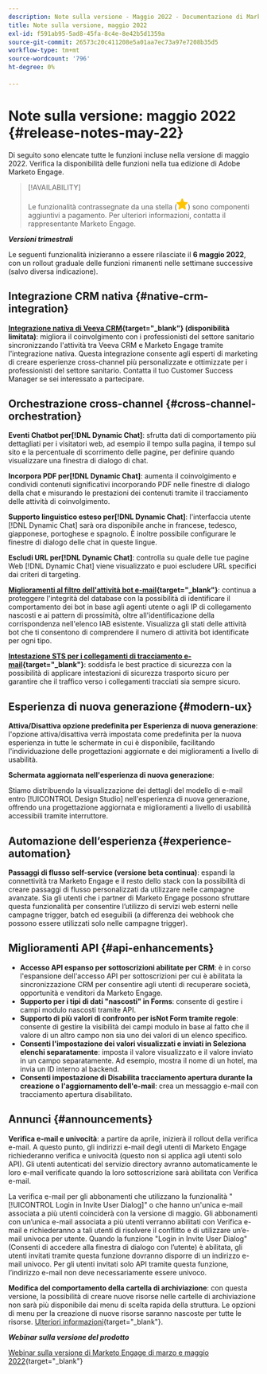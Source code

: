 ```yaml
---
description: Note sulla versione - Maggio 2022 - Documentazione di Marketo - Documentazione del prodotto
title: Note sulla versione, maggio 2022
exl-id: f591ab95-5ad8-45fa-8c4e-8e42b5d1359a
source-git-commit: 26573c20c411208e5a01aa7ec73a97e7208b35d5
workflow-type: tm+mt
source-wordcount: '796'
ht-degree: 0%

---
```


# Note sulla versione: maggio 2022 {#release-notes-may-22}

Di seguito sono elencate tutte le funzioni incluse nella versione di maggio 2022. Verifica la disponibilità delle funzioni nella tua edizione di Adobe Marketo Engage.

>[!AVAILABILITY]
>
>Le funzionalità contrassegnate da una stella (![stella](assets/yellow-star.png)) sono componenti aggiuntivi a pagamento. Per ulteriori informazioni, contatta il rappresentante Marketo Engage.

**_Versioni trimestrali_**

Le seguenti funzionalità inizieranno a essere rilasciate il **6 maggio 2022**, con un rollout graduale delle funzioni rimanenti nelle settimane successive (salvo diversa indicazione).

## Integrazione CRM nativa {#native-crm-integration}

**[Integrazione nativa di Veeva CRM](/help/marketo/product-docs/crm-sync/veeva-crm-sync/understanding-the-veeva-crm-sync.md){target="_blank"} (disponibilità limitata)**: migliora il coinvolgimento con i professionisti del settore sanitario sincronizzando l&#39;attività tra Veeva CRM e Marketo Engage tramite l&#39;integrazione nativa. Questa integrazione consente agli esperti di marketing di creare esperienze cross-channel più personalizzate e ottimizzate per i professionisti del settore sanitario. Contatta il tuo Customer Success Manager se sei interessato a partecipare.

## Orchestrazione cross-channel {#cross-channel-orchestration}

**Eventi Chatbot per[!DNL Dynamic Chat]**: sfrutta dati di comportamento più dettagliati per i visitatori web, ad esempio il tempo sulla pagina, il tempo sul sito e la percentuale di scorrimento delle pagine, per definire quando visualizzare una finestra di dialogo di chat.

**Incorpora PDF per[!DNL Dynamic Chat]**: aumenta il coinvolgimento e condividi contenuti significativi incorporando PDF nelle finestre di dialogo della chat e misurando le prestazioni dei contenuti tramite il tracciamento delle attività di coinvolgimento.

**Supporto linguistico esteso per[!DNL Dynamic Chat]**: l&#39;interfaccia utente [!DNL Dynamic Chat] sarà ora disponibile anche in francese, tedesco, giapponese, portoghese e spagnolo. È inoltre possibile configurare le finestre di dialogo delle chat in queste lingue.

**Escludi URL per[!DNL Dynamic Chat]**: controlla su quale delle tue pagine Web [!DNL Dynamic Chat] viene visualizzato e puoi escludere URL specifici dai criteri di targeting.

**[Miglioramenti al filtro dell&#39;attività bot e-mail](/help/marketo/product-docs/administration/email-setup/filtering-email-bot-activity.md){target="_blank"}**: continua a proteggere l&#39;integrità del database con la possibilità di identificare il comportamento dei bot in base agli agenti utente o agli IP di collegamento nascosti e ai pattern di prossimità, oltre all&#39;identificazione della corrispondenza nell&#39;elenco IAB esistente. Visualizza gli stati delle attività bot che ti consentono di comprendere il numero di attività bot identificate per ogni tipo.

**[Intestazione STS per i collegamenti di tracciamento e-mail](/help/marketo/product-docs/administration/settings/email-tracking-link-headers.md){target="_blank"}**: soddisfa le best practice di sicurezza con la possibilità di applicare intestazioni di sicurezza trasporto sicuro per garantire che il traffico verso i collegamenti tracciati sia sempre sicuro.

## Esperienza di nuova generazione {#modern-ux}

**Attiva/Disattiva opzione predefinita per Esperienza di nuova generazione**: l&#39;opzione attiva/disattiva verrà impostata come predefinita per la nuova esperienza in tutte le schermate in cui è disponibile, facilitando l&#39;individuazione delle progettazioni aggiornate e dei miglioramenti a livello di usabilità.

**Schermata aggiornata nell&#39;esperienza di nuova generazione**:

Stiamo distribuendo la visualizzazione dei dettagli del modello di e-mail entro [!UICONTROL Design Studio] nell&#39;esperienza di nuova generazione, offrendo una progettazione aggiornata e miglioramenti a livello di usabilità accessibili tramite interruttore.

## Automazione dell’esperienza {#experience-automation}

**Passaggi di flusso self-service (versione beta continua)**: espandi la connettività tra Marketo Engage e il resto dello stack con la possibilità di creare passaggi di flusso personalizzati da utilizzare nelle campagne avanzate. Sia gli utenti che i partner di Marketo Engage possono sfruttare questa funzionalità per consentire l’utilizzo di servizi web esterni nelle campagne trigger, batch ed eseguibili (a differenza dei webhook che possono essere utilizzati solo nelle campagne trigger).

## Miglioramenti API {#api-enhancements}

* **Accesso API espanso per sottoscrizioni abilitate per CRM**: è in corso l&#39;espansione dell&#39;accesso API per sottoscrizioni per cui è abilitata la sincronizzazione CRM per consentire agli utenti di recuperare società, opportunità e venditori da Marketo Engage.
* **Supporto per i tipi di dati &quot;nascosti&quot; in Forms**: consente di gestire i campi modulo nascosti tramite API.
* **Supporto di più valori di confronto per isNot Form tramite regole**: consente di gestire la visibilità dei campi modulo in base al fatto che il valore di un altro campo non sia uno dei valori di un elenco specifico.
* **Consenti l&#39;impostazione dei valori visualizzati e inviati in Seleziona elenchi separatamente**: imposta il valore visualizzato e il valore inviato in un campo separatamente. Ad esempio, mostra il nome di un hotel, ma invia un ID interno al backend.
* **Consenti impostazione di Disabilita tracciamento apertura durante la creazione o l&#39;aggiornamento dell&#39;e-mail**: crea un messaggio e-mail con tracciamento apertura disabilitato.

## Annunci {#announcements}

**Verifica e-mail e univocità**: a partire da aprile, inizierà il rollout della verifica e-mail. A questo punto, gli indirizzi e-mail degli utenti di Marketo Engage richiederanno verifica e univocità (questo non si applica agli utenti solo API). Gli utenti autenticati del servizio directory avranno automaticamente le loro e-mail verificate quando la loro sottoscrizione sarà abilitata con Verifica e-mail.

La verifica e-mail per gli abbonamenti che utilizzano la funzionalità &quot;[!UICONTROL Login in Invite User Dialog]&quot; o che hanno un&#39;unica e-mail associata a più utenti coinciderà con la versione di maggio. Gli abbonamenti con un’unica e-mail associata a più utenti verranno abilitati con Verifica e-mail e richiederanno a tali utenti di risolvere il conflitto e di utilizzare un’e-mail univoca per utente. Quando la funzione &quot;Login in Invite User Dialog&quot; (Consenti di accedere alla finestra di dialogo con l’utente) è abilitata, gli utenti invitati tramite questa funzione dovranno disporre di un indirizzo e-mail univoco. Per gli utenti invitati solo API tramite questa funzione, l’indirizzo e-mail non deve necessariamente essere univoco.

**Modifica del comportamento della cartella di archiviazione**: con questa versione, la possibilità di creare nuove risorse nelle cartelle di archiviazione non sarà più disponibile dai menu di scelta rapida della struttura. Le opzioni di menu per la creazione di nuove risorse saranno nascoste per tutte le risorse. [Ulteriori informazioni](https://nation.marketo.com/t5/product-discussions/archive-folder-change-in-may-2022-release/m-p/324369#M183235){target="_blank"}.

**_Webinar sulla versione del prodotto_**

[Webinar sulla versione di Marketo Engage di marzo e maggio 2022](https://engage.marketo.com/2022_March_May_Release_Webinar_DemandPage.html){target="_blank"}
